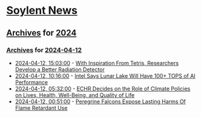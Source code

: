 # [Soylent News](../../../README.md)

## [Archives](../../index.md) for [2024](../index.md)

### [Archives](../../index.md) for [2024-04-12](index.md)

* [2024-04-12, 15:03:00](https://soylentnews.org/article.pl?sid=24/04/10/1723241&from=rss) - [With Inspiration From Tetris, Researchers Develop a Better Radiation Detector](https://soylentnews.org/article.pl?sid=24/04/10/1723241&from=rss)
* [2024-04-12, 10:16:00](https://soylentnews.org/article.pl?sid=24/04/10/1717240&from=rss) - [Intel Says Lunar Lake Will Have 100+ TOPS of AI Performance](https://soylentnews.org/article.pl?sid=24/04/10/1717240&from=rss)
* [2024-04-12, 05:32:00](https://soylentnews.org/article.pl?sid=24/04/10/1715208&from=rss) - [ECHR Decides on the Role of Climate Policies on Lives, Health, Well-Being, and Quality of Life](https://soylentnews.org/article.pl?sid=24/04/10/1715208&from=rss)
* [2024-04-12, 00:51:00](https://soylentnews.org/article.pl?sid=24/04/10/0833233&from=rss) - [Peregrine Falcons Expose Lasting Harms Of Flame Retardant Use](https://soylentnews.org/article.pl?sid=24/04/10/0833233&from=rss)
